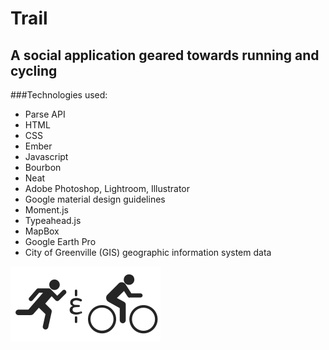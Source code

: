 # Trail

## A social application geared towards running and cycling

###Technologies used:

* Parse API
* HTML
* CSS
* Ember
* Javascript
* Bourbon
* Neat
* Adobe Photoshop, Lightroom, Illustrator
* Google material design guidelines
* Moment.js
* Typeahead.js
* MapBox
* Google Earth Pro
* City of Greenville (GIS) geographic information system data

![alt tag](https://raw.githubusercontent.com/jimmythigpen/runRideBuddy/master/public/assets/images/logo.svg)
